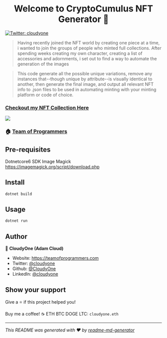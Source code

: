 <h1 align="center">Welcome to CryptoCumulus NFT Generator 👋</h1>
<p>
  <a href="https://twitter.com/cloudyone" target="_blank">
    <img alt="Twitter: cloudyone" src="https://img.shields.io/twitter/follow/cloudyone.svg?style=social" />
  </a>
</p>

> Having recently joined the NFT world by creating one piece at a time, i wanted to join the groups of people who minted full collections. 
> After spending weeks creating my own character, creating a list of accessories and adornments, i set out to find a way to automate the generation of the images

> This code generate all the possible unique variations, remove any instances that--though unique by attribute--is visually identical to another, then generate the final image, and output all relevant NFT info to .json files to be used in automating minting with your minting platform or code of choice. 

### [Checkout my NFT Collection Here](https://cloudyone.io/)

<img src="https://lh3.googleusercontent.com/h8WIbyTC0W_uWL8EfDmxDAhUniM5zHYXNtAOgbUHmH0QrbKy1rVq5zFrXnIUEUxWwPEgcDz8eSAaq3EN8mKGU5_ORdrlxUPp2jQHIA=s130"/>

### 🏠 [Team of Programmers](https://teamofprogrammers.com/)

## Pre-requisites

Dotnetcore6 SDK
Image Magick <a href="https://imagemagick.org/script/download.php">https://imagemagick.org/script/download.php</a>

## Install

```sh
dotnet build
```

## Usage

```sh
dotnet run
```

## Author

👤 **CloudyOne (Adam Cloud)**

* Website: https://teamofprogrammers.com
* Twitter: [@cloudyone](https://twitter.com/cloudyone)
* Github: [@CloudyOne](https://github.com/CloudyOne)
* LinkedIn: [@cloudyone](https://linkedin.com/in/cloudyone)

## Show your support

Give a ⭐️ if this project helped you!

Buy me a coffee! ☕
ETH BTC DOGE LTC: ```cloudyone.eth```

***
_This README was generated with ❤️ by [readme-md-generator](https://github.com/kefranabg/readme-md-generator)_
